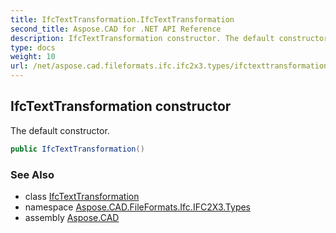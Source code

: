 ```yaml
---
title: IfcTextTransformation.IfcTextTransformation
second_title: Aspose.CAD for .NET API Reference
description: IfcTextTransformation constructor. The default constructor
type: docs
weight: 10
url: /net/aspose.cad.fileformats.ifc.ifc2x3.types/ifctexttransformation/ifctexttransformation/
---
```

## IfcTextTransformation constructor

The default constructor.

```csharp
public IfcTextTransformation()
```

### See Also

* class [IfcTextTransformation](../)
* namespace [Aspose.CAD.FileFormats.Ifc.IFC2X3.Types](../../ifctexttransformation/)
* assembly [Aspose.CAD](../../../)


